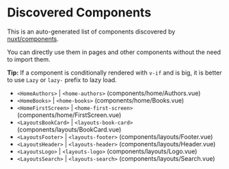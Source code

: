 # Discovered Components

This is an auto-generated list of components discovered by [nuxt/components](https://github.com/nuxt/components).

You can directly use them in pages and other components without the need to import them.

**Tip:** If a component is conditionally rendered with `v-if` and is big, it is better to use `Lazy` or `lazy-` prefix to lazy load.

- `<HomeAuthors>` | `<home-authors>` (components/home/Authors.vue)
- `<HomeBooks>` | `<home-books>` (components/home/Books.vue)
- `<HomeFirstScreen>` | `<home-first-screen>` (components/home/FirstScreen.vue)
- `<LayoutsBookCard>` | `<layouts-book-card>` (components/layouts/BookCard.vue)
- `<LayoutsFooter>` | `<layouts-footer>` (components/layouts/Footer.vue)
- `<LayoutsHeader>` | `<layouts-header>` (components/layouts/Header.vue)
- `<LayoutsLogo>` | `<layouts-logo>` (components/layouts/Logo.vue)
- `<LayoutsSearch>` | `<layouts-search>` (components/layouts/Search.vue)
